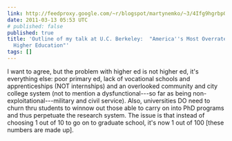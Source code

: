 ```yaml
---
link: http://feedproxy.google.com/~r/blogspot/martynemko/~3/4Ifg9hgrbpQ/outline-of-my-talk-at-uc-berkeley.html
date: 2011-03-13 05:53 UTC
# published: false
published: true
title: 'Outline of my talk at U.C. Berkeley:  "America''s Most Overrated Product:
  Higher Education"'
tags: []
---
```


I want to agree, but the problem with higher ed is not higher ed, it's everything else: poor primary ed, lack of vocational schools and apprenticeships (NOT internships) and an overlooked community and city college system (not to mention a dysfunctional---so far as being non-exploitational---military and civil service). Also, universities DO need to churn thru students to winnow out those able to carry on into PhD programs and thus perpetuate the research system. The issue is that instead of choosing 1 out of 10 to go on to graduate school, it's now 1 out of 100 [these numbers are made up].
